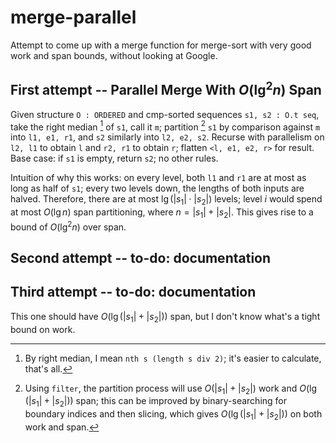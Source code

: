 # merge-parallel

Attempt to come up with a merge function for merge-sort with very good work and
span bounds, without looking at Google.

## First attempt -- Parallel Merge With $O\left(\lg^2 n\right)$ Span

Given structure `O : ORDERED` and cmp-sorted sequences `s1, s2 : O.t seq`, take
the right median [^rmed] of `s1`, call it `m`; partition [^par] `s1` by comparison
against `m` into `l1, e1, r1`, and `s2` similarly into `l2, e2, s2`. Recurse
with parallelism on `l2, l1` to obtain `l` and `r2, r1` to obtain `r`; flatten
`<l, e1, e2, r>` for result. Base case: if `s1` is empty, return `s2`; no other
rules.

[^rmed]: By right median, I mean `nth s (length s div 2)`; it's easier to
    calculate, that's all.
[^par]: Using `filter`, the partition process will use $O(|s_1| + |s_2|)$ work
    and $O(\lg(|s_1| + |s_2|))$ span; this can be improved by binary-searching
    for boundary indices and then slicing, which gives $O(\lg(|s_1| + |s_2|))$
    on both work and span.

Intuition of why this works: on every level, both `l1` and `r1` are at most as
long as half of `s1`; every two levels down, the lengths of both inputs are
halved. Therefore, there are at most $\lg\left(|s_1|\cdot|s_2|\right)$ levels;
level $i$ would spend at most $O(\lg n)$ span partitioning, where $n=|s_1| +
|s_2|$. This gives rise to a bound of $O\left(\lg^2 n\right)$ over span.

## Second attempt -- to-do: documentation

## Third attempt -- to-do: documentation

This one should have $O(\lg(|s_1|+|s_2|))$ span, but I don't know what's a tight
bound on work.
